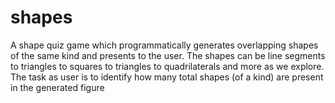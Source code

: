 # shapes
A shape quiz game which programmatically generates overlapping shapes of the same kind and presents to the user. The shapes can be line segments to triangles to squares to triangles to quadrilaterals and more as we explore. The task as user is to identify how many total shapes (of a kind) are present in the generated figure 
